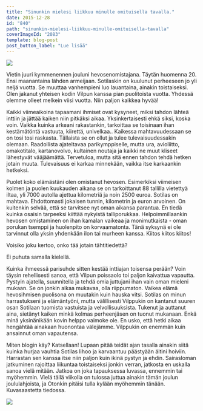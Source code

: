 ```yaml
---
title: "Sinunkin mielesi liikkuu minulle omituisella tavalla."
date: 2015-12-28
id: "840"
path: "sinunkin-mielesi-liikkuu-minulle-omituisella-tavalla"
coverImageId: "2083"
template: blog-post
post_button_label: "Lue lisää"
---
```


[![](/images/IMG_3286_.jpg)](https://qpm.kda.mybluehost.me/wp-content/uploads/2015/12/IMG_3286_.jpg)

Vietin juuri kymmenennen jouluni hevosenomistajana. Täytän huomenna 20. Ensi maanantaina lähden armeijaan. Sotilaskin on kuulunut perheeseen jo yli neljä vuotta. Se muuttaa vanhempieni luo lauantaina, ainakin toistaiseksi. Olen jakanut yhteisen kodin Vilpun kanssa pian puolitoista vuotta. Yhdessä olemme olleet melkein viisi vuotta. Niin paljon kaikkea hyvää!

Kaikki viimeaikoina tapaamani ihmiset ovat kysyneet, miksi tahdon lähteä inttiin ja jättää kaiken niin pitkäksi aikaa. Yksinkertaisesti ehkä siksi, koska voin. Vaikka kuinka arkeani rakastankin, tarkoittaa se toisinaan ihan kestämätöntä vastuuta, kiirettä, univelkaa.. Kaikessa mahtavuudessaan se on tosi tosi raskasta. Tällaista se on ollut ja tulee tulevaisuudessakin olemaan. Raadollista ajateltavaa parikymppiselle, mutta ura, avioliitto, omakotitalo, kartanovolvo, kultainen noutaja ja kaikki ne muut kliseet lähestyvät vääjäämättä. Tervetuloa, mutta sitä ennen tahdon tehdä hetken jotain muuta. Tulevaisuus ei karkaa minnekään, vaikka itse karkaankin hetkeksi.

Puolet koko elämästäni olen omistanut hevosen. Esimerkiksi viimeisen kolmen ja puolen kuukauden aikana se on tarkoittanut 88 tallilla vietettyä iltaa, yli 7000 autolla ajettua kilometriä ja noin 2500 euroa. Sotilas on mahtava. Ehdottomasti jokaisen tunnin, kilometrin ja euron arvoinen. On kuitenkin selvää, että se tarvitsee nyt oman aikansa parantua. En tiedä kuinka osaisin tarpeeksi kiittää nykyistä talliporukkaa. Helpoimmillaankin hevosen omistaminen on ihan kamalan vaikeaa ja monimutkaista - oman porukan tsemppi ja huolenpito on korvaamatonta. Tänä syksynä ei ole tarvinnut olla yksin yhdenkään ilon tai murheen kanssa. Kiitos kiitos kiitos!

Voisiko joku kertoo, onko tää jotain tähtitiedettä?

Ei puhuta samalla kielellä.

Kuinka ihmeessä parisuhde sitten kestää inttiajan toisensa perään? Voin täysin rehellisesti sanoa, että Vilpun poissaolo toi paljon kaivattua vapautta. Pystyin ajatella, suunnitella ja tehdä omia juttujani ihan vain oman mieleni mukaan. Se on jonkin aikaa mukavaa, olla riippumaton. Vaikea elämä hevosihmisen puolisona on muutakin kuin hauska vitsi. Sotilas on minun harrastukseni ja elämäntyöni, mutta välillisesti Vilppukin on kantanut suuren osan Sotilaan tuomista vastuista ja velvollisuuksista. Tukenut ja auttanut aina, sietänyt kaiken minkä kolmas perheenjäsen on tuonut mukanaan. Enkä minä yksinänikään kovin helppo vaimoke ole. En usko, että hetki aikaa hengähtää ainakaan huonontaa välejämme. Vilppukin on enemmän kuin ansainnut oman vapautensa.

Miten blogin käy? Katsellaan! Lupaan pitää teidät ajan tasalla ainakin siitä kuinka hurjaa vauhtia Sotilas lihoo ja karvaantuu päästyään äitini hoiviin. Harrastan sen kanssa itse niin paljon kuin ikinä pystyn ja ehdin. Sairasloman jatkuminen rajoittaa liikuntaa toistaiseksi jonkin verran, jatkosta en uskalla sanoa vielä mitään. Jatkoa on joka tapauksessa luvassa, ennemmin tai myöhemmin. Vielä tällä viikolla on tulossa juttua ainakin tämän joulun joululahjoista, ja Otonkin pitäisi tulla kylään myöhemmin tänään. Kuvasaastetta tiedossa.

[![](/images/2015-12-23-2B01.00.57-2B1.jpg)](https://qpm.kda.mybluehost.me/wp-content/uploads/2015/12/2015-12-23-2B01.00.57-2B1.jpg)
